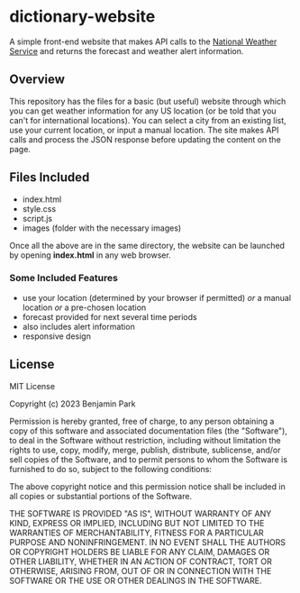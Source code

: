 # dictionary-website
A simple front-end website that makes API calls to the [National Weather Service](https://www.weather.gov) and returns the forecast and weather alert information.

## Overview
This repository has the files for a basic (but useful) website through which you can get weather information for any US location (or be told that you can't for international locations). You can select a city from an existing list, use your current location, or input a manual location. 
The site makes API calls and process the JSON response before updating the content on the page.

## Files Included
- index.html
- style.css
- script.js
- images (folder with the necessary images)

Once all the above are in the same directory, the website can be launched by opening **index.html** in any web browser.

### Some Included Features
- use your location (determined by your browser if permitted) *or* a manual location *or* a pre-chosen location
- forecast provided for next several time periods
- also includes alert information
- responsive design

## License
MIT License

Copyright (c) 2023 Benjamin Park

Permission is hereby granted, free of charge, to any person obtaining a copy
of this software and associated documentation files (the "Software"), to deal
in the Software without restriction, including without limitation the rights
to use, copy, modify, merge, publish, distribute, sublicense, and/or sell
copies of the Software, and to permit persons to whom the Software is
furnished to do so, subject to the following conditions:

The above copyright notice and this permission notice shall be included in all
copies or substantial portions of the Software.

THE SOFTWARE IS PROVIDED "AS IS", WITHOUT WARRANTY OF ANY KIND, EXPRESS OR
IMPLIED, INCLUDING BUT NOT LIMITED TO THE WARRANTIES OF MERCHANTABILITY,
FITNESS FOR A PARTICULAR PURPOSE AND NONINFRINGEMENT. IN NO EVENT SHALL THE
AUTHORS OR COPYRIGHT HOLDERS BE LIABLE FOR ANY CLAIM, DAMAGES OR OTHER
LIABILITY, WHETHER IN AN ACTION OF CONTRACT, TORT OR OTHERWISE, ARISING FROM,
OUT OF OR IN CONNECTION WITH THE SOFTWARE OR THE USE OR OTHER DEALINGS IN THE
SOFTWARE.
